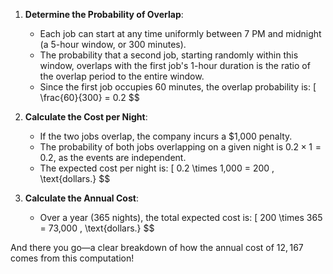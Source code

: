 
1. **Determine the Probability of Overlap**:
   - Each job can start at any time uniformly between 7 PM and midnight (a 5-hour window, or 300 minutes). 
   - The probability that a second job, starting randomly within this window, overlaps with the first job's 1-hour duration is the ratio of the overlap period to the entire window.
   - Since the first job occupies 60 minutes, the overlap probability is:
     \[
     \frac{60}{300} = 0.2
    $$

2. **Calculate the Cost per Night**:
   - If the two jobs overlap, the company incurs a $1,000 penalty.
   - The probability of both jobs overlapping on a given night is $0.2 \times 1 = 0.2$, as the events are independent.
   - The expected cost per night is:
     \[
     0.2 \times 1,000 = 200 \, \text{dollars.}
    $$

3. **Calculate the Annual Cost**:
   - Over a year (365 nights), the total expected cost is:
     \[
     200 \times 365 = 73,000 \, \text{dollars.}
    $$

And there you go—a clear breakdown of how the annual cost of $12,167$ comes from this computation!
